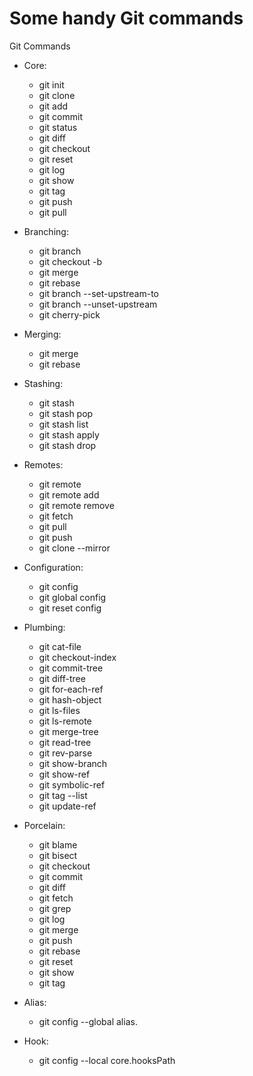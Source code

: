 # Some handy Git commands

Git Commands

- Core:
    - git init
    - git clone
    - git add
    - git commit
    - git status
    - git diff
    - git checkout
    - git reset
    - git log
    - git show
    - git tag
    - git push
    - git pull

- Branching:
    - git branch
    - git checkout -b
    - git merge
    - git rebase
    - git branch --set-upstream-to
    - git branch --unset-upstream
    - git cherry-pick

- Merging:
    - git merge
    - git rebase

- Stashing:
    - git stash
    - git stash pop
    - git stash list
    - git stash apply
    - git stash drop

- Remotes:
    - git remote
    - git remote add
    - git remote remove
    - git fetch
    - git pull
    - git push
    - git clone --mirror

- Configuration:
    - git config
    - git global config
    - git reset config

- Plumbing:
    - git cat-file
    - git checkout-index
    - git commit-tree
    - git diff-tree
    - git for-each-ref
    - git hash-object
    - git ls-files
    - git ls-remote
    - git merge-tree
    - git read-tree
    - git rev-parse
    - git show-branch
    - git show-ref
    - git symbolic-ref
    - git tag --list
    - git update-ref

- Porcelain:
    - git blame
    - git bisect
    - git checkout
    - git commit
    - git diff
    - git fetch
    - git grep
    - git log
    - git merge
    - git push
    - git rebase
    - git reset
    - git show
    - git tag

- Alias:
    - git config --global alias.<alias> <command>

- Hook:
    - git config --local core.hooksPath <path>